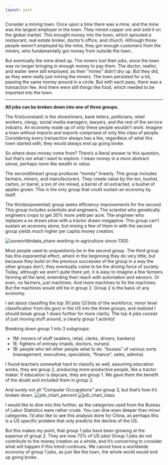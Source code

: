```yaml
---
layout: post
---
```

Consider a mining town. Once upon a time there was a mine, and the mine was the largest employer in the town. They mined copper ore and sold it on the global market. This brought money into the town, which sprouted a restaurant, real estate broker, doctor’s office, and church. Although those people weren’t employed by the mine, they got enough customers from the miners, who fundamentally got money from outside the town.

But eventually the mine dried up. The miners lost their jobs, since the town was no longer bringing in enough money to pay them. The doctor, realtor, and waiter were still employed, as their “mines” didn’t dry up. But they did, as they were really just mining the miners. The town persisted for a bit, passing the same money around in a circle. But with each pass, there was a transaction fee. And there were still things like food, which needed to be imported into the town.

---

**All jobs can be broken down into one of three groups.**

The first(constant) is the shoeshiners, bank tellers, politicians, retail workers, clergy, social media managers, lawyers, and the rest of the service industry. An economy made up of only these people wouldn’t work. Imagine a town without imports and exports comprised of only this class of people. Considering every transaction always has a fee, regardless of what this town started with, they would always end up going broke.

So where does money come from? There’s a literal answer to this question, but that’s not what I want to explore. I mean money in a more abstract sense, perhaps more like wealth or value.

The second(linear) group produces “money” linearly. This group includes farmers, miners, and manufacturers. They create value by the ton, bushel, carton, or barrel, a ton of ore mined, a barrel of oil extracted, a bushel of apples grown. This is the only group that could sustain an economy by itself.

The third(exponential) group seeks efficiency improvements for the second. This group includes scientists and engineers. The scientist who genetically engineers crops to get 30% more yield per acre. The engineer who replaces a ox drawn plow with a tractor drawn megaplow. This group can’t sustain an economy alone, but mixing a few of them in with the second group yields much higher per capita money creation.

![ourworldindata_share-working-in-agriculture-since-1300](https://github.com/caapap/caapap.github.io/assets/37110214/972a6c50-c1c3-44dc-9c7b-310d7314bfe9)

Most people used to unquestionly be in the second group. The third group has this exponential effect, where in the beginning they do very little, but because they build on the previous successes of the group in a way the other groups don’t, they eventually come to be the driving force of society. Today, although we aren’t quite there yet, it is easy to imagine a few farmers farming all the land, extending their reach with automation and sensors. Or even, no farmers, just machines. And more machines to fix the machines. But the machines would still be in group 2. Group 2 is the basis of any economy.

I set about classifing the top 30 jobs (2/3rds of the workforce, minor level classification from bls.gov) in the US into the three groups, and realized I should break group 1 down further for more clarity. The top 4 jobs consist of just moving stuff around, a clearly group 1 activity!

Breaking down group 1 into 3 subgroups:

- 1M: movers of stuff (waiters, retail, clerks, drivers, bankers)
- 1E: fighters of entropy (maids, doctors, nurses)
- 1B: people who tell other people what to do. “bosses” of various sorts (management, executives, specialists, “finance”, sales, admins)

I found teachers somewhat hard to classify as well, assuming education works, they are group 2, producing more productive people, like a tractor maker. If education is daycare, they are group 1. We gave them the benefit of the doubt and included them in group 2.

And surely not all “Computer Occupations” are group 3, but that’s how it’s broken down.
![job_chart_percent](https://github.com/caapap/caapap.github.io/assets/37110214/bebd7fe6-d80e-4dc0-bb5e-6996aae7be23)
![job_chart_class](https://github.com/caapap/caapap.github.io/assets/37110214/97eb7c4c-b1b5-47d4-8215-ab9ea966fe31)

I would like to dive into this further, as the categories used from the Bureau of Labor Statistics were rather crude. You can dive even deeper than minor categories. I’d also like to see this analysis done for China, as perhaps this is a US specific problem that only predicts the decline of the US.

But this makes my point, that group 1 jobs have been growing at the expense of group 2. They are now 73% of US jobs! Group 1 jobs do not contribute to the money creation as a whole, and it’s concerning to consider what will happen if this trend continues. We cannot have a worldwide economy of group 1 jobs, as just like the town, the whole world would end up going broke.
